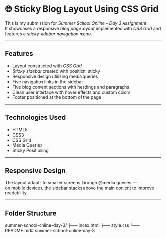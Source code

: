 # 🌐 Sticky Blog Layout Using CSS Grid

This is my submission for *Summer School Online - Day 3 Assignment*.  
It showcases a responsive *blog page layout* implemented with *CSS Grid* and features a *sticky sidebar navigation menu*.

---

## Features

- Layout constructed with *CSS Grid*  
- *Sticky sidebar* created with position: sticky  
- Responsive design utilizing media queries  
- Five navigation links in the sidebar  
- Five blog content sections with headings and paragraphs  
- Clean user interface with hover effects and custom colors  
- Footer positioned at the bottom of the page

---

## Technologies Used

- HTML5  
- CSS3  
- CSS Grid  
- Media Queries  
- Sticky Positioning

---

## Responsive Design

The layout adapts to smaller screens through @media queries —  
on mobile devices, the sidebar stacks above the main content to improve readability.

---

## Folder Structure
summer-school-online-day-3/ 
├── index.html
├── style.css
└── README.md#   s u m m e r - s c h o o l - o n l i n e - d a y - 3  
 
